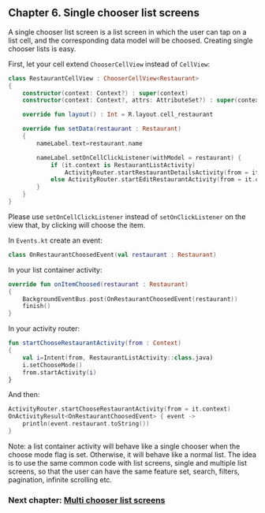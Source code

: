 ## Chapter 6. Single chooser list screens

A single chooser list screen is a list screen in which the user can tap on a list cell, and the corresponding data model will be choosed. Creating single chooser lists is easy.

First, let your cell extend ``ChooserCellView`` instead of ``CellView``:

```kotlin
class RestaurantCellView : ChooserCellView<Restaurant>
{
    constructor(context: Context?) : super(context)
    constructor(context: Context?, attrs: AttributeSet?) : super(context, attrs)

    override fun layout() : Int = R.layout.cell_restaurant

    override fun setData(restaurant : Restaurant)
    {
        nameLabel.text=restaurant.name

        nameLabel.setOnCellClickListener(withModel = restaurant) {
            if (it.context is RestaurantListActivity)
                ActivityRouter.startRestaurantDetailsActivity(from = it.context, restaurant = restaurant)
            else ActivityRouter.startEditRestaurantActivity(from = it.context, restaurant = restaurant)
        }
    }
}
```

Please use ``setOnCellClickListener`` instead of ``setOnClickListener`` on the view that, by clicking will choose the item.

In ``Events.kt`` create an event:

```kotlin
class OnRestaurantChoosedEvent(val restaurant : Restaurant)
```

In your list container activity:

```kotlin
override fun onItemChoosed(restaurant : Restaurant)
{
    BackgroundEventBus.post(OnRestaurantChoosedEvent(restaurant))
    finish()
}
```

In your activity router:

```kotlin
fun startChooseRestaurantActivity(from : Context)
{
    val i=Intent(from, RestaurantListActivity::class.java)
    i.setChooseMode()
    from.startActivity(i)
}
```

And then:

```kotlin
ActivityRouter.startChooseRestaurantActivity(from = it.context)
OnActivityResult<OnRestaurantChoosedEvent> { event ->
    println(event.restaurant.toString())
}
```

Note: a list container activity will behave like a single chooser when the choose mode flag is set. Otherwise, it will behave like a normal list. The idea is to use the same common code with list screens, single and multiple list screens, so that the user can have the same feature set, search, filters, pagination, infinite scrolling etc.

### Next chapter: [Multi chooser list screens](https://github.com/andob/DobDroidMVVM/blob/master/tutorial/multi_chooser_lists.md)
